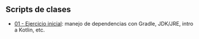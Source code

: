 
## Scripts de clases

- [01 - Ejercicio inicial](clases/01-script.md): manejo de dependencias con Gradle, JDK/JRE, intro a Kotlin, etc.

